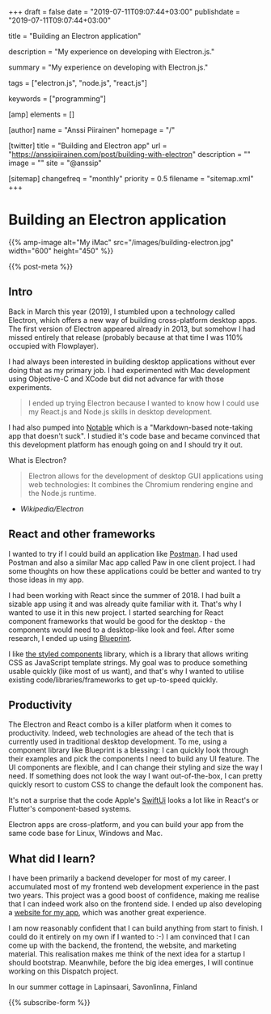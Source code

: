 +++
draft = false
date = "2019-07-11T09:07:44+03:00"
publishdate = "2019-07-11T09:07:44+03:00"

title = "Building an Electron application"

description = "My experience on developing with Electron.js."

summary = "My experience on developing with Electron.js."

tags = ["electron.js", "node.js", "react.js"]

keywords = ["programming"]

[amp]
    elements = []

[author]
    name = "Anssi Piirainen"
    homepage = "/"

[twitter]
    title = "Building and Electron app"
    url = "https://anssipiirainen.com/post/building-with-electron"
    description = ""
    image = ""
    site = "@anssip"

[sitemap]
    changefreq = "monthly"
    priority = 0.5
    filename = "sitemap.xml"
+++

# Building an Electron application

{{% amp-image alt="My iMac" src="/images/building-electron.jpg" width="600" height="450" %}}
 
{{% post-meta %}}

## Intro

Back in March this year (2019), I stumbled upon a technology called Electron, which offers a new way of building cross-platform desktop apps. The first version of Electron appeared already in 2013, but somehow I had missed entirely that release (probably because at that time I was 110% occupied with Flowplayer).

I had always been interested in building desktop applications without ever doing that as my primary job. I had experimented with Mac development using Objective-C and XCode but did not advance far with those experiments. 

>I ended up trying Electron because I wanted to know how I could use my React.js and Node.js skills in desktop development.

I had also pumped into [Notable](https://github.com/notable/notable) which is a "Markdown-based note-taking app that doesn't suck". I studied it's code base and became convinced that this development platform has enough going on and I should try it out.

What is Electron?

 >Electron allows for the development of desktop GUI applications using web technologies: It combines the Chromium rendering engine and the Node.js runtime.</p>
 - <cite>Wikipedia/Electron</cite>

## React and other frameworks

I wanted to try if I could build an application like [Postman](https://www.getpostman.com). I had used Postman and also a similar Mac app called Paw in one client project. I had some thoughts on how these applications could be better and wanted to try those ideas in my app.

I had been working with React since the summer of 2018. I had built a sizable app using it and was already quite familiar with it. That's why I wanted to use it in this new project. I started searching for React component frameworks that would be good for the desktop - the components would need to a desktop-like look and feel. After some research, I ended up using [Blueprint](https://blueprintjs.com).

I like [the styled components](https://www.styled-components.com) library, which is a library that allows writing CSS as JavaScript template strings. My goal was to produce something usable quickly (like most of us want), and that's why I wanted to utilise existing code/libraries/frameworks to get up-to-speed quickly.

 ## Productivity

The Electron and React combo is a killer platform when it comes to productivity. Indeed, web technologies are ahead of the tech that is currently used in traditional desktop development. To me, using a component library like Blueprint is a blessing: I can quickly look through their examples and pick the components I need to build any UI feature. The UI components are flexible, and I can change their styling and size the way I need. If something does not look the way I want out-of-the-box, I can pretty quickly resort to custom CSS to change the default look the component has.

It's not a surprise that the code Apple's [SwiftUi](https://developer.apple.com/xcode/swiftui/) looks a lot like in React's or Flutter's component-based systems.

Electron apps are cross-platform, and you can build your app from the same code base for Linux, Windows and Mac.

## What did I learn?

I have been primarily a backend developer for most of my career. I accumulated most of my frontend web development experience in the past two years. This project was a good boost of confidence, making me realise that I can indeed work also on the frontend side. I ended up also developing a [website for my app](https://dispatch.rest), which was another great experience. 

I am now reasonably confident that I can build anything from start to finish. I could do it entirely on my own if I wanted to  :-) I am convinced that I can come up with the backend, the frontend, the website, and marketing material. This realisation makes me think of the next idea for a startup I should bootstrap. Meanwhile, before the big idea emerges, I will continue working on this Dispatch project.

In our summer cottage in Lapinsaari, Savonlinna, Finland

{{% subscribe-form %}}
